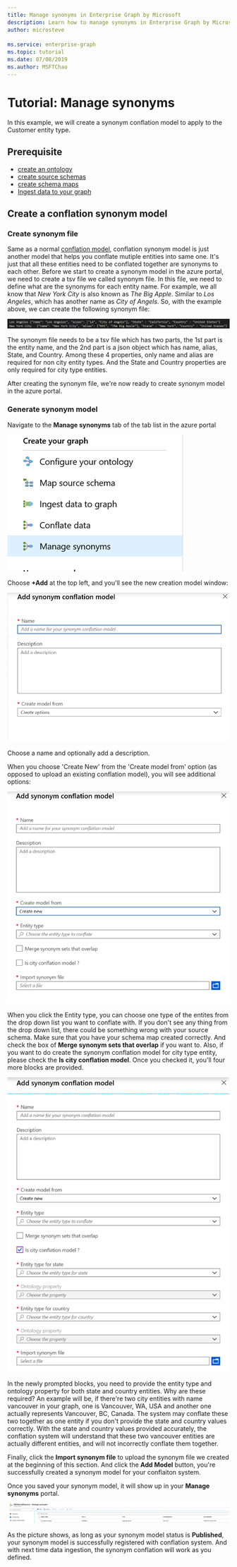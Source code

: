 ```yaml
---
title: Manage synonyms in Enterprise Graph by Microsoft
description: Learn how to manage synonyms in Enterprise Graph by Microsoft
author: microsteve

ms.service: enterprise-graph
ms.topic: tutorial
ms.date: 07/08/2019
ms.author: MSFTChao
---
```


# Tutorial: Manage synonyms
In this example, we will create a synonym conflation model to apply to the Customer entity type.

## Prerequisite
* [create an ontology](/create-ontology.md)
* [create source schemas](/create-source-schema.md)
* [create schema maps](/schema-map-tutorial.md)
* [Ingest data to your graph](/ingest-data.md)

## Create a conflation synonym model

### Create synonym file
Same as a normal [conflation model](conflation-concepts.md), conflation synonym model is just another model that helps you conflate mutiple entities into same one. It's just that all these entities need to be conflated together are synonyms to each other. Before we start to create a synonym model in the azure portal, we need to create a tsv file we called synonym file. In this file, we need to define what are the synonyms for each entity name. For example, we all know that *New York City* is also known as *The Big Apple*. Similar to *Los Angeles*, which has another name as *City of Angels*. So, with the example above, we can create the following synonym file:


 ![Synonym Example](media/conflation-synonym/synonym_example.png)

The synonym file needs to be a tsv file which has two parts, the 1st part is the entity name, and the 2nd part is a json object which has name, alias, State, and Country. Among these 4 properties, only name and alias are required for non city entity types. And the State and Country properties are only required for city type entities.

After creating the synonym file, we're now ready to create synonym model in the azure portal.

### Generate synonym model

Navigate to the **Manage synonyms** tab of the tab list in the azure portal

 ![Synonym Example](media/conflation-synonym/tab-list.png)

Choose **+Add** at the top left, and you'll see the new creation model window:

 ![Synonym Example](media/conflation-synonym/add-synonym.png)


Choose a name and optionally add a description.

When you choose 'Create New' from the 'Create model from' option (as opposed to upload an existing conflation model), you will see additional options:


 ![Synonym Example](media/conflation-synonym/add-synonym2.png)

 When you click the Entity type, you can choose one type of the entites from the drop down list you want to conflate with. If you don't see any thing from the drop down list, there could be something wrong with your source schema. Make sure that you have your schema map created correctly. And check the box of **Merge synonym sets that overlap** if you want to. Also, if you want to do create the synonym conflation model for city type entity, please check the **Is city conflation model**. Once you checked it, you'll four more blocks are provided.

  ![Synonym Example](media/conflation-synonym/add-synonym3.png)

In the newly prompted blocks, you need to provide the entity type and ontology property for both state and country entities. Why are these required? An example will be,  if there're two city entities with name vancouver in your graph, one is Vancouver, WA, USA and another one actually represents Vancouver, BC, Canada. The system may conflate these two together as one entity if you don't provide the state and country values correctly. With the state and country values provided accurately, the conflation system will understand that these two vancouver entities are actually different entities, and will not incorrectly conflate them together.

Finally, click the **Import synonym file** to upload the synonym file we created at the beginning of this section. And click the **Add Model** button, you're successfully created a synonym model for your conflaiton system.

Once you saved your synonym model, it will show up in your **Manage synonyms** portal.

  ![Synonym Example](media/conflation-synonym/manage-synonym.png)

As the picture shows, as long as your synonym model status is **Published**, your synonym model is successfully registered with conflation system. And with next time data ingestion, the synonym conflation will work as you defined.